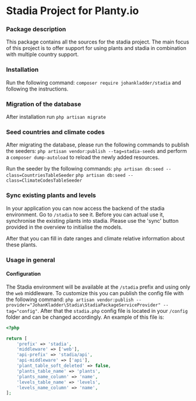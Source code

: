 # Stadia Project for Planty.io

### Package description
This package contains all the sources for the stadia project. The main focus of this project is to offer support for 
using plants and stadia in combination with multiple country support. 

### Installation
Run the following command: `composer require johankladder/stadia` and following the instructions.

### Migration of the database
After installation run `php artisan migrate`

### Seed countries and climate codes
After migrating the database, please run the following commands to publish the seeders: `php artisan vendor:publish --tag=stadia-seeds`
and perform a `composer dump-autoload` to reload the newly added resources.

Run the seeder by the following commands: 
`php artisan db:seed --class=CountriesTableSeeder`
`php artisan db:seed --class=ClimateCodesTableSeeder`

### Sync existing plants and levels
In your application you can now access the backend of the stadia environment. Go to `/stadia` to see it. Before you 
can actual use it, synchronise the existing plants into stadia. Please use the 'sync' button provided in the overview 
to initialise the models.

After that you can fill in date ranges and climate relative information about these plants.

### Usage in general
#### Configuration
The Stadia environment will be available at the `/stadia` prefix and using only the `web` middleware. To customize this you can publish 
the config file with the following command: 
`php artisan vendor:publish --provider="JohanKladder\Stadia\StadiaPackageServiceProvider" --tag="config"`. 
After that the `stadia.php` config file is located in your `/config` folder and can be changed accordingly. An example of this 
file is:

```php
<?php

return [
    'prefix' => 'stadia',
    'middleware' => ['web'],
    'api-prefix' => 'stadia/api',
    'api-middleware' => ['api'],
    'plant_table_soft_deleted' => false,
    'plants_table_name' => 'plants',
    'plants_name_column' => 'name',
    'levels_table_name' => 'levels',
    'levels_name_column' => 'name',
];
```





